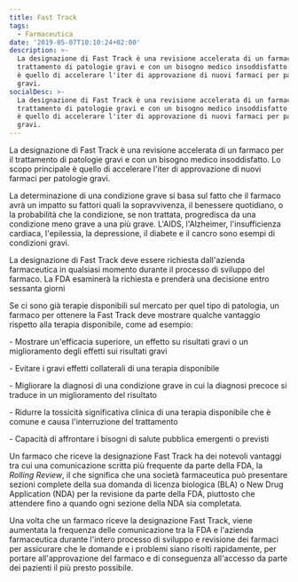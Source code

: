 ```yaml
---
title: Fast Track
tags:
  - Farmaceutica
date: '2019-05-07T10:10:24+02:00'
description: >-
  La designazione di Fast Track è una revisione accelerata di un farmaco per il
  trattamento di patologie gravi e con un bisogno medico insoddisfatto. Lo scopo
  è quello di accelerare l'iter di approvazione di nuovi farmaci per patologie
  gravi.
socialDesc: >-
  La designazione di Fast Track è una revisione accelerata di un farmaco per il
  trattamento di patologie gravi e con un bisogno medico insoddisfatto. Lo scopo
  è quello di accelerare l'iter di approvazione di nuovi farmaci per patologie
  gravi.
---
```

La designazione di Fast Track è una revisione accelerata di un farmaco per il trattamento di patologie gravi e con un bisogno medico insoddisfatto. Lo scopo principale è quello di accelerare l'iter di approvazione di nuovi farmaci per patologie gravi.

La determinazione di una condizione grave si basa sul fatto che il farmaco avrà un impatto su fattori quali la sopravvivenza, il benessere quotidiano, o la probabilità che la condizione, se non trattata, progredisca da una condizione meno grave a una più grave. L'AIDS, l'Alzheimer, l'insufficienza cardiaca, l'epilessia, la depressione, il diabete e il cancro sono esempi di condizioni gravi. 

La designazione di Fast Track deve essere richiesta dall'azienda farmaceutica in qualsiasi momento durante il processo di sviluppo del farmaco. La FDA esaminerà la richiesta e prenderà una decisione entro sessanta giorni

Se ci sono già terapie disponibili sul mercato per quel tipo di patologia, un farmaco per ottenere la Fast Track deve mostrare qualche vantaggio rispetto alla terapia disponibile, come ad esempio:

\- Mostrare un'efficacia superiore, un effetto su risultati gravi o un miglioramento degli effetti sui risultati gravi

\- Evitare i gravi effetti collaterali di una terapia disponibile

\- Migliorare la diagnosi di una condizione grave in cui la diagnosi precoce si traduce in un miglioramento del risultato

\- Ridurre la tossicità significativa clinica di una terapia disponibile che è comune e causa l'interruzione del trattamento

\- Capacità di affrontare i bisogni di salute pubblica emergenti o previsti

Un farmaco che riceve la designazione Fast Track ha dei notevoli vantaggi tra cui una comunicazione scritta più frequente da parte della FDA, la _Rolling Review_, il che significa che una società farmaceutica può presentare sezioni complete della sua domanda di licenza biologica (BLA) o New Drug Application (NDA) per la revisione da parte della FDA, piuttosto che attendere fino a quando ogni sezione della NDA sia completata. 

Una volta che un farmaco riceve la designazione Fast Track, viene aumentata la frequenza delle comunicazione tra la FDA e l'azienda farmaceutica durante l'intero processo di sviluppo e revisione dei farmaci per assicurare che le domande e i problemi siano risolti rapidamente, per portare all'approvazione del farmaco e di conseguenza all'accesso da parte dei pazienti il più presto possibile.
